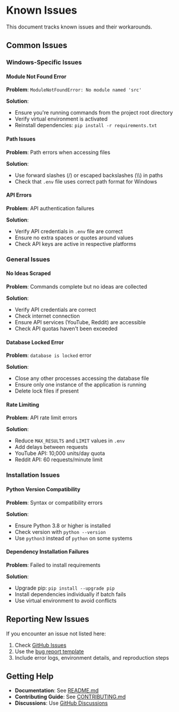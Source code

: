 # Known Issues

This document tracks known issues and their workarounds.

## Common Issues

### Windows-Specific Issues

#### Module Not Found Error
**Problem**: `ModuleNotFoundError: No module named 'src'`

**Solution**: 
- Ensure you're running commands from the project root directory
- Verify virtual environment is activated
- Reinstall dependencies: `pip install -r requirements.txt`

#### Path Issues
**Problem**: Path errors when accessing files

**Solution**:
- Use forward slashes (/) or escaped backslashes (\\\\) in paths
- Check that `.env` file uses correct path format for Windows

#### API Errors
**Problem**: API authentication failures

**Solution**:
- Verify API credentials in `.env` file are correct
- Ensure no extra spaces or quotes around values
- Check API keys are active in respective platforms

### General Issues

#### No Ideas Scraped
**Problem**: Commands complete but no ideas are collected

**Solution**:
- Verify API credentials are correct
- Check internet connection
- Ensure API services (YouTube, Reddit) are accessible
- Check API quotas haven't been exceeded

#### Database Locked Error
**Problem**: `database is locked` error

**Solution**:
- Close any other processes accessing the database file
- Ensure only one instance of the application is running
- Delete lock files if present

#### Rate Limiting
**Problem**: API rate limit errors

**Solution**:
- Reduce `MAX_RESULTS` and `LIMIT` values in `.env`
- Add delays between requests
- YouTube API: 10,000 units/day quota
- Reddit API: 60 requests/minute limit

### Installation Issues

#### Python Version Compatibility
**Problem**: Syntax or compatibility errors

**Solution**:
- Ensure Python 3.8 or higher is installed
- Check version with `python --version`
- Use `python3` instead of `python` on some systems

#### Dependency Installation Failures
**Problem**: Failed to install requirements

**Solution**:
- Upgrade pip: `pip install --upgrade pip`
- Install dependencies individually if batch fails
- Use virtual environment to avoid conflicts

## Reporting New Issues

If you encounter an issue not listed here:

1. Check [GitHub Issues](https://github.com/PrismQDev/PrismQ.IdeaCollector/issues)
2. Use the [bug report template](../.github/ISSUE_TEMPLATE/bug_report.yml)
3. Include error logs, environment details, and reproduction steps

## Getting Help

- **Documentation**: See [README.md](../README.md)
- **Contributing Guide**: See [CONTRIBUTING.md](../docs/CONTRIBUTING.md)
- **Discussions**: Use [GitHub Discussions](https://github.com/PrismQDev/PrismQ.IdeaCollector/discussions)
